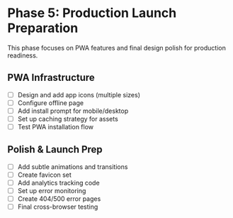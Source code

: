# Phase 5: Production Launch Preparation

This phase focuses on PWA features and final design polish for production readiness.

## PWA Infrastructure

- [ ] Design and add app icons (multiple sizes)
- [ ] Configure offline page
- [ ] Add install prompt for mobile/desktop
- [ ] Set up caching strategy for assets
- [ ] Test PWA installation flow

## Polish & Launch Prep

- [ ] Add subtle animations and transitions
- [ ] Create favicon set
- [ ] Add analytics tracking code
- [ ] Set up error monitoring
- [ ] Create 404/500 error pages
- [ ] Final cross-browser testing
